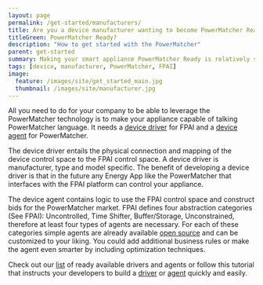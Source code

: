 ```yaml
---
layout: page
permalink: /get-started/manufacturers/
title: Are you a device manufacturer wanting to become PowerMatcher Ready?
titleGreen: PowerMatcher Ready?
description: "How to get started with the PowerMatcher"
parent: get-started
summary: Making your smart appliance PowerMatcher Ready is relatively simple!
tags: [device, manufacturer, PowerMatcher, FPAI]
image:
  feature: /images/site/get_started_main.jpg
  thumbnail: /images/site/manufacturer.jpg
---
```


All you need to do for your company to be able to leverage the PowerMatcher technology is to make your appliance capable of talking PowerMatcher language. It needs a [device driver](https://github.com/flexiblepower/fpai-core/wiki/ResourceDriver) for FPAI and a [device agent](http://fpai-ci.sensorlab.tno.nl/builds/powermatcher-documentation/master/html/CreationOfDeviceAgent.html) for PowerMatcher. 

The device driver entails the physical connection and mapping of the device control space to the FPAI control space. A device driver is manufacturer, type and model specific.  The benefit of developing a device driver is that in the future any Energy App like the PowerMatcher that interfaces with the FPAI platform can control your appliance.

The device agent contains logic to use the FPAI control space and construct bids for the PowerMatcher market. FPAI defines four abstraction categories (See FPAI): Uncontrolled, Time Shifter, Buffer/Storage, Unconstrained, therefore at least four types of agents are necessary. For each of these categories simple agents are already available [open source](https://github.com/flexiblepower/fpai-apps) and can be customized to your liking. You could add additional business rules or make the agent even smarter by including optimization techniques.

Check out our [list](http://flexiblepower.github.io/in-practice/driver-list/) of ready available drivers and agents or follow this tutorial that instructs your developers to build a [driver](https://github.com/flexiblepower/fpai-core/wiki/ResourceDriver) or [agent](http://fpai-ci.sensorlab.tno.nl/builds/powermatcher-documentation/master/html/CreationOfDeviceAgent.html) quickly and easily.
